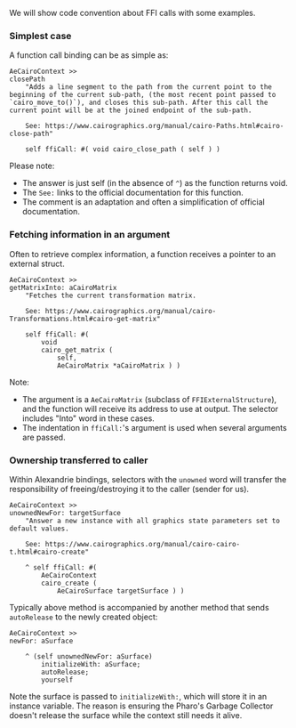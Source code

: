 We will show code convention about FFI calls with some examples.

### Simplest case

A function call binding can be as simple as:
```smalltalk
AeCairoContext >>
closePath
	"Adds a line segment to the path from the current point to the beginning of the current sub-path, (the most recent point passed to `cairo_move_to()`), and closes this sub-path. After this call the current point will be at the joined endpoint of the sub-path.
	
	See: https://www.cairographics.org/manual/cairo-Paths.html#cairo-close-path"

	self ffiCall: #( void cairo_close_path ( self ) )
```
Please note:
- The answer is just self (in the absence of `^`) as the function returns void.
- The `See:` links to the official documentation for this function.
- The comment is an adaptation and often a simplification of official documentation.

### Fetching information in an argument
Often to retrieve complex information, a function receives a pointer to an external struct.
```smalltalk
AeCairoContext >>
getMatrixInto: aCairoMatrix
	"Fetches the current transformation matrix.
	
	See: https://www.cairographics.org/manual/cairo-Transformations.html#cairo-get-matrix"

	self ffiCall: #(
		void
		cairo_get_matrix (
			self,
			AeCairoMatrix *aCairoMatrix ) )
```
Note:
- The argument is a `AeCairoMatrix` (subclass of `FFIExternalStructure`), and the function will receive its address to use at output. The selector includes "Into" word in these cases.
- The indentation in `ffiCall:`'s argument is used when several arguments are passed.

### Ownership transferred to caller
Within Alexandrie bindings, selectors with the `unowned` word will transfer the responsibility of freeing/destroying it to the caller (sender for us).
```smalltalk
AeCairoContext >>
unownedNewFor: targetSurface
	"Answer a new instance with all graphics state parameters set to default values.
	
	See: https://www.cairographics.org/manual/cairo-cairo-t.html#cairo-create"

	^ self ffiCall: #(
		AeCairoContext
		cairo_create (
			AeCairoSurface targetSurface ) )
```
Typically above method is accompanied by another method that sends `autoRelease` to the newly created object:
```smalltalk
AeCairoContext >>
newFor: aSurface

	^ (self unownedNewFor: aSurface)
		initializeWith: aSurface;
		autoRelease;
		yourself
```
Note the surface is passed to `initializeWith:`, which will store it in an instance variable. The reason is ensuring the Pharo's Garbage Collector doesn't release the surface while the context still needs it alive.